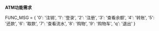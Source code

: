 **ATM功能需求**

FUNC_MSG = {
    '0': '注销',
    '1': '登录',
    '2': '注册',
    '3': '查看余额',
    '4': '转账',
    '5': '还款',
    '6': '取款',
    '7': '查看流水',
    '8': '购物',
    '9': '购物车',
    'q': '退出'
}
